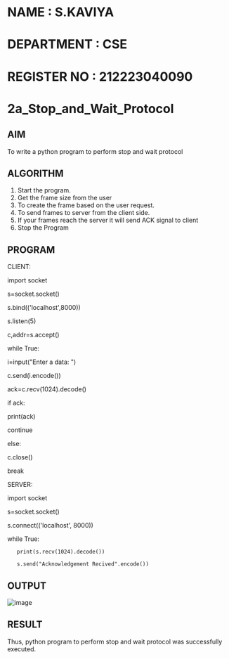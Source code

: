 # NAME : S.KAVIYA
# DEPARTMENT : CSE
# REGISTER NO : 212223040090
# 2a_Stop_and_Wait_Protocol
## AIM 
To write a python program to perform stop and wait protocol
## ALGORITHM
1. Start the program.
2. Get the frame size from the user
3. To create the frame based on the user request.
4. To send frames to server from the client side.
5. If your frames reach the server it will send ACK signal to client
6. Stop the Program
## PROGRAM

CLIENT:

import socket

s=socket.socket()

s.bind(('localhost',8000))

s.listen(5)

c,addr=s.accept()

while True:

i=input("Enter a data: ")

c.send(i.encode())

ack=c.recv(1024).decode()

if ack:

   print(ack)
   
   continue
   
else:

   c.close()
   
   break

SERVER:

import socket

s=socket.socket()

s.connect(('localhost', 8000))

while True:

       print(s.recv(1024).decode())
       
       s.send("Acknowledgement Recived".encode())


## OUTPUT

![image](https://github.com/KAVIYASHANMUGAM19/2a_Stop_and_Wait_Protocol/assets/155141139/8174a067-1064-4ad7-b5cd-0a0c89a44ecb)

## RESULT
Thus, python program to perform stop and wait protocol was successfully executed.
